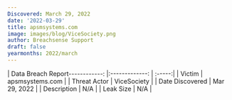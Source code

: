```yaml
---
Discovered: March 29, 2022
date: '2022-03-29'
title: apsmsystems.com
image: images/blog/ViceSociety.png
author: Breachsense Support
draft: false
yearmonths: 2022/march
---
```


| Data Breach Report------------:   |:-------------:    | :-----:|
| Victim    | apsmsystems.com      | 
| Threat Actor    | ViceSociety      | 
| Date Discovered    | Mar 29, 2022      | 
| Description    | N/A      | 
| Leak Size    | N/A      | 

